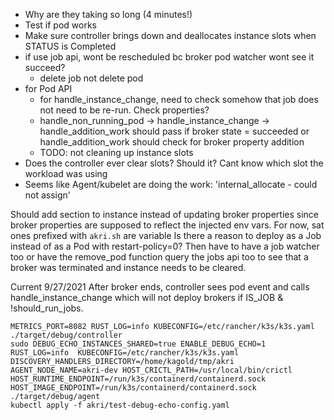 - Why are they taking so long (4 minutes!)
- Test if pod works
- Make sure controller brings down and deallocates instance slots when STATUS is Completed 
- if use job api, wont be rescheduled bc broker pod watcher wont see it succeed?
    - delete job not delete pod
- for Pod API
    - for handle_instance_change, need to check somehow that job does not need to be re-run. Check properties?
    - handle_non_running_pod -> handle_instance_change -> handle_addition_work should pass if broker state = succeeded or handle_addition_work should check for broker property addition
    - TODO: not cleaning up instance slots
- Does the controller ever clear slots? Should it? Cant know which slot the workload was using
- Seems like Agent/kubelet are doing the work: 'internal_allocate - could not assign'


Should add section to instance instead of updating broker properties since broker properties are supposed to reflect the injected env vars. For now, sat ones prefixed with `akri.sh` are variable
Is there a reason to deploy as a Job instead of as a Pod with restart-policy=0? Then have to have a job watcher too or have the remove_pod function query the jobs api too to see that a broker was terminated and instance needs to be cleared.


Current 9/27/2021
After broker ends, controller sees pod event and calls handle_instance_change which will not deploy brokers if IS_JOB & !should_run_jobs.
```
METRICS_PORT=8082 RUST_LOG=info KUBECONFIG=/etc/rancher/k3s/k3s.yaml  ./target/debug/controller
sudo DEBUG_ECHO_INSTANCES_SHARED=true ENABLE_DEBUG_ECHO=1 RUST_LOG=info  KUBECONFIG=/etc/rancher/k3s/k3s.yaml DISCOVERY_HANDLERS_DIRECTORY=/home/kagold/tmp/akri AGENT_NODE_NAME=akri-dev HOST_CRICTL_PATH=/usr/local/bin/crictl HOST_RUNTIME_ENDPOINT=/run/k3s/containerd/containerd.sock HOST_IMAGE_ENDPOINT=/run/k3s/containerd/containerd.sock ./target/debug/agent
kubectl apply -f akri/test-debug-echo-config.yaml
```